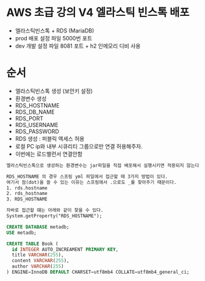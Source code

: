 # AWS 초급 강의 V4 엘라스틱 빈스톡 배포
- 엘라스틱빈스톡 + RDS (MariaDB)
- prod 배포 설정 파일 5000번 포트
- dev 개발 설정 파일 8081 포트 + h2 인메모리 디비 사용

# 순서
- 엘라스틱빈스톡 생성 (보안키 설정)
- 환경변수 생성
- RDS_HOSTNAME
- RDS_DB_NAME
- RDS_PORT
- RDS_USERNAME
- RDS_PASSWORD
- RDS 생성 : 퍼블릭 엑세스 허용
- 로컬 PC ip와 내부 시큐리티 그룹으로만 연결 허용해주자.
- 이번에는 로드밸런서 연결안함

```txt
엘라스틱빈스톡으로 생성하는 환경변수는 jar파일을 직접 배포해서 실행시키면 적용되지 않는다. 무조건 엘라스틱 빈스톡으로 정상적인 배포를 할 때만 환경변수가 작동한다.

RDS_HOSTNAME 의 경우 스프링 yml 파일에서 접근할 때 3가지 방법이 있다.
여기서 점(dot)을 쓸 수 있는 이유는 스프링에서 .으로도 _를 찾아주기 때문이다.
1. rds.hostname
2. rds_hostname
3. RDS_HOSTNAME

자바로 접근할 떄는 아래와 같이 찾을 수 있다.
System.getProperty("RDS_HOSTNAME");
```

```sql
CREATE DATABASE metadb;
USE metadb;

CREATE TABLE Book (
  id INTEGER AUTO_INCREAMENT PRIMARY KEY,
  title VARCHAR(255),
  content VARCHAR(255),
  author VARCHAR(255)
) ENGINE=InnoDB DEFAULT CHARSET=utf8mb4 COLLATE=utf8mb4_general_ci;
```
